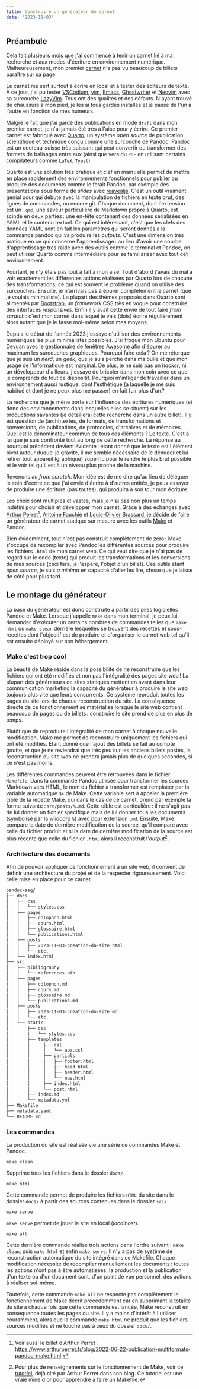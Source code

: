 ```yaml
---
title: Construire un générateur de carnet
date: "2023-11-03"
---
```


## Préambule

Cela fait plusieurs mois que j'ai commencé à tenir un carnet lié à ma recherche et aux modes d'écriture en environnement numérique.
Malheureusement, mon premier [carnet](https://cailloux.en-cours-de-construction) n'a pas vu beaucoup de billets paraître sur sa page.

Le carnet me sert surtout à écrire en local et à tester des éditeurs de texte.
À ce jour, j'ai pu tester [VSCodium](https://vscodium.com/), [vim](https://www.vim.org/), [Emacs](https://www.gnu.org/software/emacs/), [Ghostwriter](https://ghostwriter.kde.org/fr/) et [Neovim](https://neovim.io/) avec sa surcouche [LazyVim](https://www.lazyvim.org/).
Tous ont des qualités et des défauts.
N'ayant trouvé de chaussure à mon pied, je les ai tous gardés installés et je passe de l'un à l'autre en fonction de mes humeurs.

Malgré le fait que j'ai gardé des publications en mode `draft` dans mon premier carnet, je n'ai jamais été très à l'aise pour y écrire.
Ce premier carnet est fabriqué avec [Quarto](https://quarto.org/), un système _open source_ de publication scientifique et technique conçu comme une surcouche de [Pandoc](https://pandoc.org/). Pandoc est un couteau-suisse très puissant qui peut convertir ou transformer des formats de balisages entre eux (ainsi que vers du `PDF` en utilisant certains compilateurs comme `LaTeX`, `Typst`).

Quarto est une solution très pratique et clef en main : elle permet de mettre en place rapidement des environnements fonctionnels pour publier ou produire des documents comme le ferait Pandoc, par exemple des présentations sous forme de _slides_ avec [reavealjs](https://revealjs.com/).
C'est un outil vraiment génial pour qui débute avec la manipulation de fichiers en texte brut, des lignes de commandes, ou encore git.
Chaque document, dont l'extension est un `.qmd`, une saveur particulière de Markdown propre à Quarto, est scindé en deux parties : une en-tête contenant des données sérialisées en YAML et le contenu textuel.
Ce qui est intéressant, c'est que les clefs des données YAML sont en fait les paramètres qui seront donnés à la commande pandoc qui va produire les _outputs_.
C'est une dimension très pratique en ce qui concerne l'apprentissage : au lieu d'avoir une courbe d'apprentissage très raide avec des outils comme le terminal et Pandoc, on peut utiliser Quarto comme intermédiaire pour se familiariser avec tout cet environnement.

Pourtant, je n'y étais pas tout à fait à mon aise.
Tout d'abord j'avais du mal à voir exactement les différentes actions réalisées par Quarto lors de chacune des transformations, ce qui est souvent le problème quand on utilise des surcouches.
Ensuite, je n'arrivais pas à épurer complètement le carnet (que je voulais minimaliste).
La plupart des thèmes proposés dans Quarto sont alimentés par [Bootstrap](https://getbootstrap.com/), un _framework_ CSS très en vogue pour construire des interfaces _responsives_.
Enfin il y avait cette envie de tout faire _from scratch_ : c'est mon carnet dans lequel je vais (dois) écrire régulièrement alors autant que je le fasse moi-même selon mes moyens.

Depuis le début de l'année 2023 j'essaye d'utiliser des environnements numériques les plus minimalistes possibles.
J'ai troqué mon Ubuntu pour [Devuan](https://www.devuan.org/) avec le gestionnaire de fenêtres [Awesome](https://awesomewm.org/) afin d'épurer au maximum les surcouches graphiques.
Pourquoi faire cela ? On me rétorque que je suis un _nerd_, un _geek_, que je suis perché dans ma bulle et que mon usage de l'informatique est marginal.
De plus, je ne suis pas un _hacker_, ni un développeur d'ailleurs, j'essaye de bricoler dans mon coin avec ce que je comprends de tout ce dispositif.
Pourquoi m'infliger de travailler dans un environnement aussi rustique, dont l'esthétique (à laquelle je me suis habitué et dont je ne peux plus me passer) en fait fuir plus d'un ?

La recherche que je mène porte sur l'influence des écritures numériques (et donc des environnements dans lesquelles elles se situent) sur les productions savantes (je détaillerai cette recherche dans un autre billet).
Il y est question de (archi)textes, de formats, de transformations et conversions, de publications, de protocoles, d'archives et de mémoires.
Quel est le dénominateur commun de tous ces éléments ?
Le texte.
C'est à lui que je suis confronté tout au long de cette recherche.
La réponse au pourquoi précédent devient évidente : étant donné que le texte est l'élément pivot autour duquel je gravite, il me semble nécessaire de le dénuder et lui retirer tout appareil (graphique) superflu pour le rendre le plus brut possible et le voir tel qu'il est à un niveau plus proche de la machine.

Revenons au _from scratch_.
Mon idée est de me dire qu'au lieu de déléguer le soin d'écrire ce que j'ai envie d'écrire à d'autres entités, je peux essayer de produire une écriture (pas toutes), qui produira à son tour mon écriture.

Les choix sont multiples et vastes, mais je n'ai pas non plus un temps indéfini pour choisir et développer mon carnet.
Grâce à des échanges avec [Arthur Perret](https://www.arthurperret.fr/)[^1], [Antoine Fauchié](https://www.quaternum.net/) et [Louis-Olivier Brassard](https://www.lobrassard.net/), je décide de faire un générateur de carnet statique sur mesure avec les outils [Make](https://www.gnu.org/software/make/) et Pandoc.

Bien évidemment, tout n'est pas construit complètement de zéro : Make s'occupe de recompiler avec Pandoc les différentes sources pour produire les fichiers `.html` de mon carnet web.
Ce qui veut dire que je n'ai pas de regard sur le code (texte) qui produit les transformations et les conversions de mes sources (ceci fera, je l'espère, l'objet d'un billet).
Ces outils étant _open source_, je suis _a minima_ en capacité d'aller les lire, chose que je laisse de côté pour plus tard.

## Le montage du générateur

La base du générateur est donc construite à partir des piles logicielles Pandoc et Make.
Lorsque j'appelle `make` dans mon terminal, je peux lui demander d'exécuter un certains nombres de commandes telles que `make html` ou `make clean` derrière lesquelles se trouvent des recettes et sous-recettes dont l'objectif est de produire et d'organiser le carnet web tel qu'il est ensuite déployé sur son hébergement.

### Make c'est trop cool

La beauté de Make réside dans la possibilité de ne reconstruire que les fichiers qui ont été modifiés et non pas l'intégralité des pages site web !
La plupart des générateurs de sites statiques mettent en avant dans leur communication marketing la capacité du générateur à produire le site web toujours plus vite que leurs concurrents.
Ce système reproduit toutes les pages du site lors de chaque reconstruction du site.
La conséquence directe de ce fonctionnement se matérialise lorsque le site web contient beaucoup de pages ou de billets : construire le site prend de plus en plus de temps.

Plutôt que de reproduire l'intégralité de mon carnet à chaque nouvelle modification, Make me permet de reconstruire uniquement les fichiers qui ont été modifiés.
Étant donné que l'ajout des billets se fait au compte goutte, et que je ne reviendrai que très peu sur les anciens billets postés, la reconstruction du site web ne prendra jamais plus de quelques secondes, si ce n'est pas moins.

Les différentes commandes peuvent être retrouvées dans le fichier `Makefile`.
Dans la commande Pandoc utilisée pour transformer les sources Markdown vers HTML, le nom du fichier à transformer est remplacer par la variable automatique `$<` de Make.
Cette variable sert à appeler la première cible de la recette Make, qui dans le cas de ce carnet, prend par exemple la forme suivante : `src/posts/%.md`.
Cette cible est particulière : il ne s'agit pas de lui donner un fichier spécifique mais de lui donner tous les documents (symbolisé par la _wildcard_ `%`) avec pour extension `.md`.
Ensuite, Make compare la date de dernière modification de la source, qu'il compare avec celle du fichier produit et si la date de dernière modification de la source est plus récente que celle du fichier `.html` alors il reconstruit l'_output_[^2].

### Architecture des documents

Afin de pouvoir appliquer ce fonctionnement à un site web, il convient de définir une architecture du projet et de la respecter rigoureusement.
Voici celle mise en place pour ce carnet :

```bash
pandoc-ssg/
├── docs
│   ├── css
│   │   └── styles.css
│   ├── pages
│   │   ├── colophon.html
│   │   ├── cours.html
│   │   ├── glossaire.html
│   │   └── publications.html
│   ├── posts
│   │   ├── 2023-11-03-creation-du-site.html
│   │   └── etc.
│   └── index.html
├── src
│   ├── bibliography
│   │   └── references.bib
│   ├── pages
│   │   ├── colophon.md
│   │   ├── cours.md
│   │   ├── glossaire.md
│   │   └── publications.md
│   ├── posts
│   │   ├── 2023-11-03-creation-du-site.md
│   │   └── etc.
│   └── static
│       ├── css
│       │   └── styles.css
│       ├── templates
│       │     ├── csl
│       │     │   └── apa.csl
│       │     ├── partials
│       │     │   ├── footer.html
│       │     │   ├── head.html
│       │     │   ├── header.html
│       │     │   └── nav.html
│       │     ├── index.html
│       │     └── post.html
│       ├── index.md 
│       └── metadata.yml   
├── Makefile
├── metadata.yaml
└── README.md
```
### Les commandes

La production du site est réalisée vie une série de commandes Make et Pandoc.

```
make clean
```
Supprime tous les fichiers dans le dossier `docs/`.

```
make html
```
Cette commande permet de produire les fichiers `HTML` du site dans le dossier `docs/` à partir des sources contenues dans le dossier `src/`

```
make serve
```
`make serve` permet de jouer le site en local (_localhost_).

```
make all
```
Cette dernière commande réalise trois actions dans l'ordre suivant : `make clean`, puis `make html` et enfin `make serve`.
Il n'y a pas de système de reconstruction automatique du site intégré dans ce Makefile.
Chaque modification nécessite de recompiler manuellement les documents : toutes les actions n'ont pas à être automatisées, la production et la publication d'un texte ou d'un document sont, d'un point de vue personnel, des actions à réaliser soi-même.

Toutefois, cette commande `make all` ne respecte pas complètement le fonctionnement de Make décrit précédemment car en supprimant la totalité du site à chaque fois que cette commande est lancée, Make reconstruit en conséquence toutes les pages du site.
Il y a moins d'intérêt à l'utiliser couramment, alors que la commande `make html` ne produit que les fichiers sources modifiés et ne touche pas à ceux du dossier `docs/`.

[^1]: Voir aussi le billet d'Arthur Perret : https://www.arthurperret.fr/blog/2022-06-22-publication-multiformats-pandoc-make.html.  
[^2]: Pour plus de renseignements sur le fonctionnement de Make, voir ce [tutoriel](https://makefiletutorial.com/), déjà cité par Arthur Perret dans son blog. Ce tutoriel est une vraie mine d'or pour apprendre à faire un Makefile.
